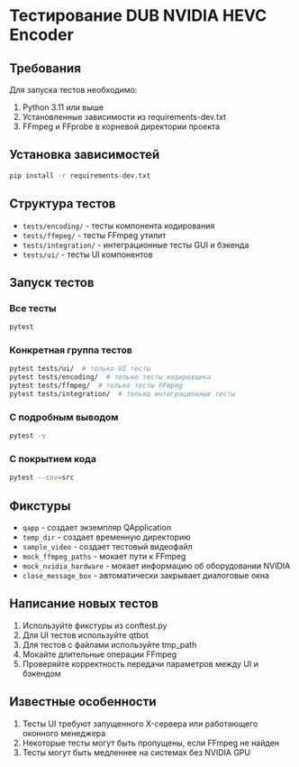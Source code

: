# Тестирование DUB NVIDIA HEVC Encoder

## Требования

Для запуска тестов необходимо:
1. Python 3.11 или выше
2. Установленные зависимости из requirements-dev.txt
3. FFmpeg и FFprobe в корневой директории проекта

## Установка зависимостей

```bash
pip install -r requirements-dev.txt
```

## Структура тестов

- `tests/encoding/` - тесты компонента кодирования
- `tests/ffmpeg/` - тесты FFmpeg утилит
- `tests/integration/` - интеграционные тесты GUI и бэкенда
- `tests/ui/` - тесты UI компонентов

## Запуск тестов

### Все тесты
```bash
pytest
```

### Конкретная группа тестов
```bash
pytest tests/ui/  # только UI тесты
pytest tests/encoding/  # только тесты кодировщика
pytest tests/ffmpeg/  # только тесты FFmpeg
pytest tests/integration/  # только интеграционные тесты
```

### С подробным выводом
```bash
pytest -v
```

### С покрытием кода
```bash
pytest --cov=src
```

## Фикстуры

- `qapp` - создает экземпляр QApplication
- `temp_dir` - создает временную директорию
- `sample_video` - создает тестовый видеофайл
- `mock_ffmpeg_paths` - мокает пути к FFmpeg
- `mock_nvidia_hardware` - мокает информацию об оборудовании NVIDIA
- `close_message_box` - автоматически закрывает диалоговые окна

## Написание новых тестов

1. Используйте фикстуры из conftest.py
2. Для UI тестов используйте qtbot
3. Для тестов с файлами используйте tmp_path
4. Мокайте длительные операции FFmpeg
5. Проверяйте корректность передачи параметров между UI и бэкендом

## Известные особенности

1. Тесты UI требуют запущенного X-сервера или работающего оконного менеджера
2. Некоторые тесты могут быть пропущены, если FFmpeg не найден
3. Тесты могут быть медленнее на системах без NVIDIA GPU